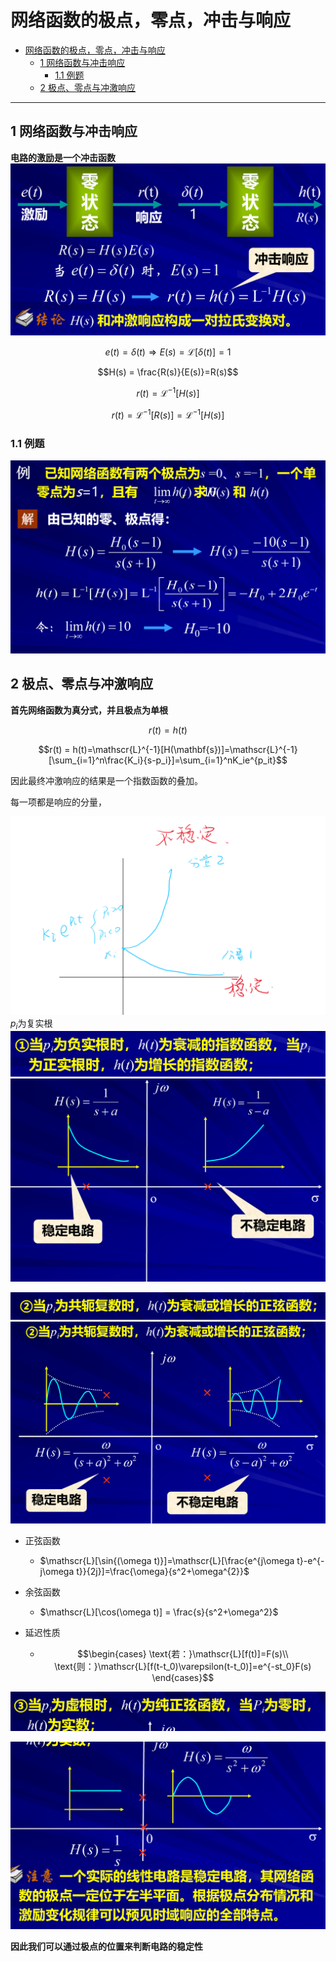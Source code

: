 # 网络函数的极点，零点，冲击与响应




<!-- @import "[TOC]" {cmd="toc" depthFrom=1 depthTo=6 orderedList=false} -->

<!-- code_chunk_output -->

- [网络函数的极点，零点，冲击与响应](#网络函数的极点零点冲击与响应)
  - [1 网络函数与冲击响应](#1-网络函数与冲击响应)
    - [1.1 例题](#11-例题)
  - [2 极点、零点与冲激响应](#2-极点-零点与冲激响应)

<!-- /code_chunk_output -->


---

## 1 网络函数与冲击响应 

**电路的激励是一个冲击函数**
![Alt text](image-44.png)

$$e(t)=\delta(t)\Rightarrow E(s) = \mathscr{L}[\delta(t)] = 1 $$

$$H(s) = \frac{R(s)}{E(s)}=R(s)$$



$$r(t) =\mathscr{L}^{-1}[H(s)] $$

$$r(t) = \mathscr{L}^{-1}[R(s)] =\mathscr{L}^{-1}[H(s)] $$

### 1.1 例题  

![Alt text](image-45.png)


## 2 极点、零点与冲激响应

**首先网络函数为真分式，并且极点为单根**

$$r(t) = h(t)$$

$$r(t) = h(t)=\mathscr{L}^{-1}[H(\mathbf{s})]=\mathscr{L}^{-1}[\sum_{i=1}^n\frac{K_i}{s-p_i}]=\sum_{i=1}^nK_ie^{p_it}$$


因此最终冲激响应的结果是一个指数函数的叠加。  

每一项都是响应的分量，

![Alt text](image-46.png)
$p_i$为复实根
![Alt text](image-49.png)
![Alt text](image-47.png)



![Alt text](image-52.png)
![Alt text](image-48.png)

- 正弦函数
   - $\mathscr{L}[\sin{(\omega t)}]=\mathscr{L}[\frac{e^{j\omega t}-e^{-j\omega t}}{2j}]=\frac{\omega}{s^2+\omega^{2}}$
- 余弦函数
   - $\mathscr{L}[\cos(\omega t)] = \frac{s}{s^2+\omega^2}$

- 延迟性质
    - $$\begin{cases}
        \text{若：}\mathscr{L}[f(t)]=F(s)\\
        \text{则：}\mathscr{L}[f(t-t_0)\varepsilon(t-t_0)]=e^{-st_0}F(s)
    \end{cases}$$

![Alt text](image-50.png)

![Alt text](image-51.png)


**因此我们可以通过极点的位置来判断电路的稳定性**

